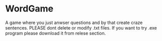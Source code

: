 # WordGame
A game where you just anwser questions and by that create craze sentences. PLEASE dont delete or modify .txt files. If you want to try .exe program please download it from relese section.
